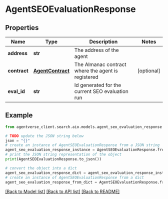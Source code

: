 # AgentSEOEvaluationResponse


## Properties

Name | Type | Description | Notes
------------ | ------------- | ------------- | -------------
**address** | **str** | The address of the agent | 
**contract** | [**AgentContract**](AgentContract.md) | The Almanac contract where the agent is registered | [optional] 
**eval_id** | **str** | Id generated for the current SEO evaluation run | 

## Example

```python
from agentverse_client.search.aio.models.agent_seo_evaluation_response import AgentSEOEvaluationResponse

# TODO update the JSON string below
json = "{}"
# create an instance of AgentSEOEvaluationResponse from a JSON string
agent_seo_evaluation_response_instance = AgentSEOEvaluationResponse.from_json(json)
# print the JSON string representation of the object
print(AgentSEOEvaluationResponse.to_json())

# convert the object into a dict
agent_seo_evaluation_response_dict = agent_seo_evaluation_response_instance.to_dict()
# create an instance of AgentSEOEvaluationResponse from a dict
agent_seo_evaluation_response_from_dict = AgentSEOEvaluationResponse.from_dict(agent_seo_evaluation_response_dict)
```
[[Back to Model list]](../README.md#documentation-for-models) [[Back to API list]](../README.md#documentation-for-api-endpoints) [[Back to README]](../README.md)


